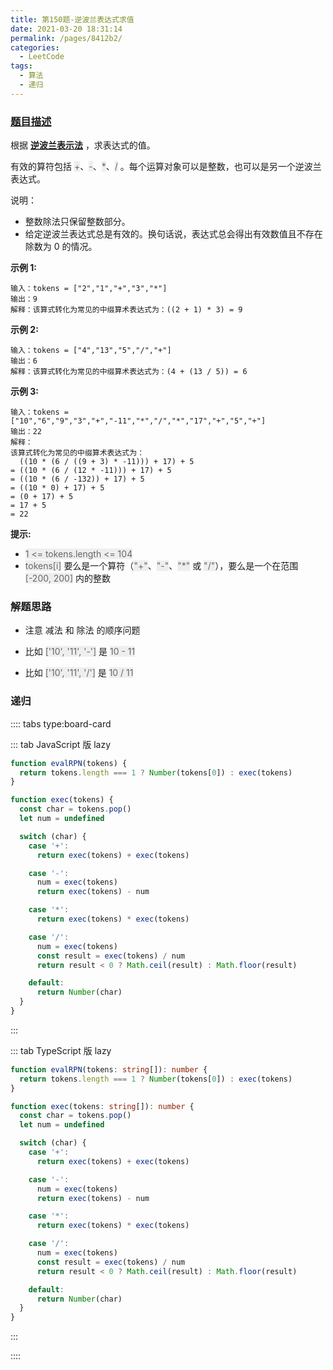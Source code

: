 ```yaml
---
title: 第150题-逆波兰表达式求值
date: 2021-03-20 18:31:14
permalink: /pages/8412b2/
categories:
  - LeetCode
tags:
  - 算法
  - 递归
---
```


### [题目描述](https://leetcode-cn.com/problems/evaluate-reverse-polish-notation/)

根据 **[逆波兰表示法](https://baike.baidu.com/item/%E9%80%86%E6%B3%A2%E5%85%B0%E5%BC%8F/128437)** ，求表达式的值。

有效的算符包括 <span style="background: #eee; color: #666;">+</span>、<span style="background: #eee; color: #666;">-</span>、<span style="background: #eee; color: #666;">\*</span>、<span style="background: #eee; color: #666;">/</span> 。每个运算对象可以是整数，也可以是另一个逆波兰表达式。

说明：

- 整数除法只保留整数部分。
- 给定逆波兰表达式总是有效的。换句话说，表达式总会得出有效数值且不存在除数为 0 的情况。

<!-- more -->

**示例 1:**

```
输入：tokens = ["2","1","+","3","*"]
输出：9
解释：该算式转化为常见的中缀算术表达式为：((2 + 1) * 3) = 9
```

**示例 2:**

```
输入：tokens = ["4","13","5","/","+"]
输出：6
解释：该算式转化为常见的中缀算术表达式为：(4 + (13 / 5)) = 6
```

**示例 3:**

```
输入：tokens = ["10","6","9","3","+","-11","*","/","*","17","+","5","+"]
输出：22
解释：
该算式转化为常见的中缀算术表达式为：
  ((10 * (6 / ((9 + 3) * -11))) + 17) + 5
= ((10 * (6 / (12 * -11))) + 17) + 5
= ((10 * (6 / -132)) + 17) + 5
= ((10 * 0) + 17) + 5
= (0 + 17) + 5
= 17 + 5
= 22
```

**提示:**

- <span style="background: #eee; color: #666;">1 <= tokens.length <= 104</span>
- <span style="background: #eee; color: #666;">tokens[i]</span> 要么是一个算符（<span style="background: #eee; color: #666;">"+"</span>、<span style="background: #eee; color: #666;">"-"</span>、<span style="background: #eee; color: #666;">"\*"</span> 或 <span style="background: #eee; color: #666;">"/"</span>），要么是一个在范围 <span style="background: #eee; color: #666;">[-200, 200]</span> 内的整数

### 解题思路

- 注意 减法 和 除法 的顺序问题

- 比如 <span style="background: #eee; color: #666;">['10', '11', '-']</span> 是 <span style="background: #eee; color: #666;">10 - 11</span>

- 比如 <span style="background: #eee; color: #666;">['10', '11', '/']</span> 是 <span style="background: #eee; color: #666;">10 / 11</span>

### 递归

:::: tabs type:board-card

::: tab JavaScript 版 lazy

```JavaScript
function evalRPN(tokens) {
  return tokens.length === 1 ? Number(tokens[0]) : exec(tokens)
}

function exec(tokens) {
  const char = tokens.pop()
  let num = undefined

  switch (char) {
    case '+':
      return exec(tokens) + exec(tokens)

    case '-':
      num = exec(tokens)
      return exec(tokens) - num

    case '*':
      return exec(tokens) * exec(tokens)

    case '/':
      num = exec(tokens)
      const result = exec(tokens) / num
      return result < 0 ? Math.ceil(result) : Math.floor(result)

    default:
      return Number(char)
  }
}
```

:::

::: tab TypeScript 版 lazy

```TypeScript
function evalRPN(tokens: string[]): number {
  return tokens.length === 1 ? Number(tokens[0]) : exec(tokens)
}

function exec(tokens: string[]): number {
  const char = tokens.pop()
  let num = undefined

  switch (char) {
    case '+':
      return exec(tokens) + exec(tokens)

    case '-':
      num = exec(tokens)
      return exec(tokens) - num

    case '*':
      return exec(tokens) * exec(tokens)

    case '/':
      num = exec(tokens)
      const result = exec(tokens) / num
      return result < 0 ? Math.ceil(result) : Math.floor(result)

    default:
      return Number(char)
  }
}
```

:::

::::
